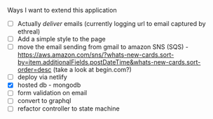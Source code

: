 Ways I want to extend this application
- [ ] Actually _deliver_ emails (currently logging url to email captured by ethreal)
- [ ] Add a simple style to the page
- [ ] move the email sending from gmail to amazon SNS (SQS) - https://aws.amazon.com/sns/?whats-new-cards.sort-by=item.additionalFields.postDateTime&whats-new-cards.sort-order=desc
(take a look at begin.com?)
- [ ] deploy via netlify
- [x] hosted db - mongodb
- [ ] form validation on email
- [ ] convert to graphql
- [ ] refactor controller to state machine